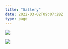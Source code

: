 ```yaml
---
title: "Gallery"
date: 2022-03-02T09:07:28Z
type: page
---
```


![](/images/1.jpg)

![](/images/2.jpg)


